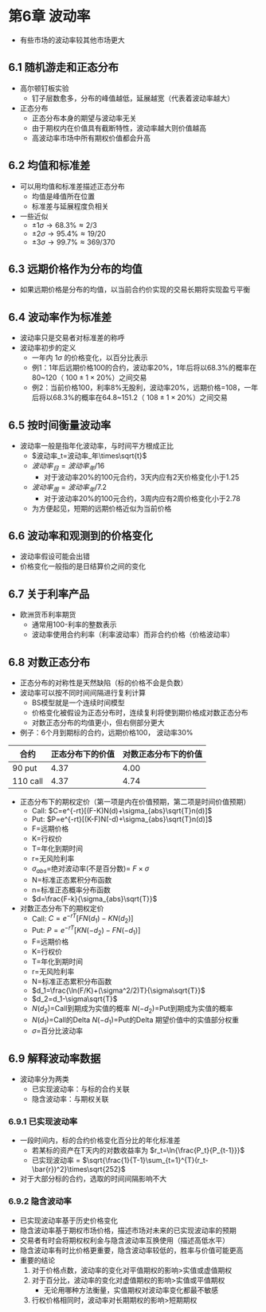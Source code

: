 # 第6章 波动率

* 有些市场的波动率较其他市场更大

## 6.1 随机游走和正态分布

* 高尔顿钉板实验
  * 钉子层数愈多，分布的峰值越低，延展越宽（代表着波动率越大）
* 正态分布
  * 正态分布本身的期望与波动率无关
  * 由于期权内在价值具有截断特性，波动率越大则价值越高
  * 高波动率市场中所有期权价值都会升高

## 6.2 均值和标准差

* 可以用均值和标准差描述正态分布
  * 均值是峰值所在位置
  * 标准差与延展程度负相关
* 一些近似
  * $\pm 1\sigma\rightarrow68.3\%\approx2/3$
  * $\pm 2\sigma\rightarrow95.4\%\approx19/20$
  * $\pm 3\sigma\rightarrow99.7\%\approx369/370$

## 6.3 远期价格作为分布的均值

* 如果远期价格是分布的均值，以当前合约价实现的交易长期将实现盈亏平衡

## 6.4 波动率作为标准差

* 波动率只是交易者对标准差的称呼
* 波动率初步的定义
  * 一年内 $1\sigma$ 的价格变化，以百分比表示
  * 例1：1年后远期价格100的合约，波动率20%，1年后将以68.3%的概率在80~120（ $100\pm1\times20\%$）之间交易
  * 例2：当前价格100，利率8%无股利，波动率20%，远期价格=108，一年后将以68.3%的概率在64.8~151.2（ $108\pm1\times20\%$）之间交易

## 6.5 按时间衡量波动率

* 波动率一般是指年化波动率，与时间平方根成正比
  * $波动率_t=波动率_年\times\sqrt{t}$
  * $波动率_日=波动率_年/16$
    * 对于波动率20%的100元合约，3天内应有2天价格变化小于1.25
  * $波动率_周=波动率_年/7.2$
    * 对于波动率20%的100元合约，3周内应有2周价格变化小于2.78
  * 为方便起见，短期的远期价格近似为当前价格

## 6.6 波动率和观测到的价格变化

* 波动率假设可能会出错
* 价格变化一般指的是日结算价之间的变化

## 6.7 关于利率产品

* 欧洲货币利率期货
  * 通常用100-利率的整数表示
  * 波动率使用合约利率（利率波动率）而非合约价格（价格波动率）

## 6.8 对数正态分布

* 正态分布的对称性是天然缺陷（标的价格不会是负数）
* 波动率可以按不同时间间隔进行复利计算
  * BS模型就是一个连续时间模型
  * 价格变化被假设为正态分布时，连续复利将使到期价格成对数正态分布
  * 对数正态分布的均值更小，但右侧部分更大
* 例子：6个月到期标的合约，远期价格100， 波动率30%

|合约|正态分布下的价值|对数正态分布下的价值|
|-|-|-|
|90 put|4.37|4.00|
|110 call|4.37|4.74|

* 正态分布下的期权定价（第一项是内在价值预期，第二项是时间价值预期）
  * Call: $C=e^{-rt}[(F-K)N(d)+\sigma_{abs}\sqrt{T}n(d)]$
  * Put: $P=e^{-rt}[(K-F)N(-d)+\sigma_{abs}\sqrt{T}n(d)]$
  * F=远期价格
  * K=行权价
  * T=年化到期时间
  * r=无风险利率
  * $\sigma_{abs}$=绝对波动率(不是百分数)= $F\times\sigma$
  * N=标准正态累积分布函数
  * n=标准正态概率分布函数
  * $d=\frac{F-k}{\sigma_{abs}\sqrt{T}}$
* 对数正态分布下的期权定价
  * Call: $C=e^{-rT}[FN(d_1)-KN(d_2)]$
  * Put: $P=e^{-rT}[KN(-d_2)-FN(-d_1)]$
  * F=远期价格
  * K=行权价
  * T=年化到期时间
  * r=无风险利率
  * N=标准正态累积分布函数
  * $d_1=\frac{\ln(F/K)+(\sigma^2/2)T}{\sigma\sqrt{T}}$
  * $d_2=d_1-\sigma\sqrt{T}$
  * $N(d_2)$=Call到期成为实值的概率 $N(-d_2)$=Put到期成为实值的概率
  * $N(d_1)$=Call的Delta $N(-d_1)$=Put的Delta 期望价值中的实值部分权重
  * $\sigma$=百分比波动率

## 6.9 解释波动率数据

* 波动率分为两类
  * 已实现波动率：与标的合约关联
  * 隐含波动率：与期权关联

### 6.9.1 已实现波动率

* 一段时间内，标的合约价格变化百分比的年化标准差
  * 若某标的资产在T天内的对数收益率为 $r_t=\ln{\frac{P_t}{P_{t-1}}}$
  * 已实现波动率 = $\sqrt{\frac{1}{T-1}\sum_{t=1}^{T}(r_t-\bar{r})^2}\times\sqrt{252}$
* 对于大部分标的合约，选取的时间间隔影响不大

### 6.9.2 隐含波动率

* 已实现波动率基于历史价格变化
* 隐含波动率基于期权市场价格，描述市场对未来的已实现波动率的预期
* 交易者有时会将期权权利金与隐含波动率互换使用（描述高低水平）
* 隐含波动率有时比价格更重要，隐含波动率较低的，胜率与价值可能更高
* 重要的结论
  1. 对于价格点数，波动率的变化对平值期权的影响>实值或虚值期权
  2. 对于百分比，波动率的变化对虚值期权的影响>实值或平值期权
     * 无论用哪种方法衡量，实值期权对波动率变化都最不敏感
  3. 行权价格相同时，波动率对长期期权的影响>短期期权 
